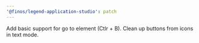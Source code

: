 ```yaml
---
'@finos/legend-application-studio': patch
---
```


Add basic support for go to element (Ctlr + B). Clean up buttons from icons in text mode.